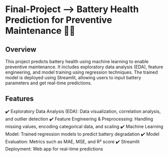 # Final-Project --> Battery Health Prediction for Preventive Maintenance 🚗🔋

## Overview
This project predicts battery health using machine learning to enable preventive maintenance. It includes exploratory data analysis (EDA), feature engineering, and model training using regression techniques. The trained model is deployed using Streamlit, allowing users to input battery parameters and get real-time predictions.

## Features
✔️ Exploratory Data Analysis (EDA): Data visualization, correlation analysis, and outlier detection
✔️ Feature Engineering & Preprocessing: Handling missing values, encoding categorical data, and scaling
✔️ Machine Learning Model: Trained regression models to predict battery degradation
✔️ Model Evaluation: Metrics such as MAE, MSE, and R² score
✔️ Streamlit Deployment: Web app for real-time predictions
